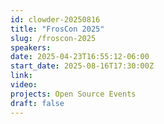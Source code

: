 ```yaml
---
id: clowder-20250816
title: "FrosCon 2025"
slug: /froscon-2025
speakers:
date: 2025-04-23T16:55:12-06:00
start_date: 2025-08-16T17:30:00Z
link:  
video: 
projects: Open Source Events
draft: false
---
```


